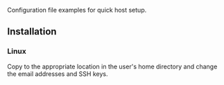 Configuration file examples for quick host setup.


## Installation ##

### Linux ###
Copy to the appropriate location in the user's home directory
and change the email addresses and SSH keys.
